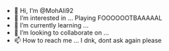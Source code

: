 - 👋 Hi, I’m @MohAli92
- 👀 I’m interested in ... Playing FOOOOOOTBAAAAAL
- 🌱 I’m currently learning ...
- 💞️ I’m looking to collaborate on ...
- 📫 How to reach me ... I dnk, dont ask again please

<!---
MohAli92/MohAli92 is a ✨ special ✨ repository because its `README.md` (this file) appears on your GitHub profile.
You can click the Preview link to take a look at your changes.
--->
